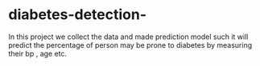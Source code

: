 # diabetes-detection-
In this project we collect the data and made prediction model such it will predict the percentage of person may be prone to diabetes by measuring their bp , age etc.
